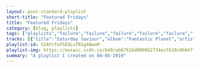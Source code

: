 ```yaml
---
layout: post-standard-playlist
short-title: "Featured Fridays"
title: "Featured Fridays"
category: [blog, playlists]
tags: ["playlists","failure","failure","failure","failure","failure","failure","failure","failure","failure","failure","failure","failure","failure","failure","failure","failure","failure","failure","failure","failure","failure","failure","failure","failure","failure","failure","failure","failure","failure","failure","failure","failure","failure","failure","failure","failure","failure","failure","failure","failure","failure","failure","failure","failure","failure","failure","failure","failure","failure","failure","failure","ozma","ozma","ozma","ozma","ozma","ozma","ozma","ozma","ozma","ozma","ozma","the-pillows","the-pillows","the-pillows","the-pillows","the-pillows","the-pillows","the-pillows","the-pillows","the-pillows","the-pillows","the-pillows","the-pillows","the-pillows","the-pillows","landon-pigg","talvin-singh","talvin-singh","talvin-singh","talvin-singh","talvin-singh","talvin-singh","talvin-singh","talvin-singh","talvin-singh","talvin-singh","talvin-singh","talvin-singh","asian-dub-foundation","asian-dub-foundation","asian-dub-foundation","asian-dub-foundation","asian-dub-foundation","asian-dub-foundation","asian-dub-foundation","asian-dub-foundation","asian-dub-foundation","asian-dub-foundation","asian-dub-foundation","asian-dub-foundation"]
tracks: [{"title":"Saturday Saviour","album":"Fantastic Planet","artists":"Failure"},{"title":"Sergeant Politeness","album":"Fantastic Planet","artists":"Failure"},{"title":"Segue 1","album":"Fantastic Planet","artists":"Failure"},{"title":"Smoking Umbrellas","album":"Fantastic Planet","artists":"Failure"},{"title":"Pillowhead","album":"Fantastic Planet","artists":"Failure"},{"title":"Blank","album":"Fantastic Planet","artists":"Failure"},{"title":"Segue 2","album":"Fantastic Planet","artists":"Failure"},{"title":"Dirty Blue Balloons","album":"Fantastic Planet","artists":"Failure"},{"title":"Solaris","album":"Fantastic Planet","artists":"Failure"},{"title":"Pitiful","album":"Fantastic Planet","artists":"Failure"},{"title":"Leo","album":"Fantastic Planet","artists":"Failure"},{"title":"Segue 3","album":"Fantastic Planet","artists":"Failure"},{"title":"The Nurse Who Loved Me","album":"Fantastic Planet","artists":"Failure"},{"title":"Another Space Song","album":"Fantastic Planet","artists":"Failure"},{"title":"Stuck On You","album":"Fantastic Planet","artists":"Failure"},{"title":"Heliotropic","album":"Fantastic Planet","artists":"Failure"},{"title":"Daylight","album":"Fantastic Planet","artists":"Failure"},{"title":"Dark Speed","album":"In the Future Your Body Will Be the Furthest Thing from Your Mind","artists":"Failure"},{"title":"Paralytic Flow","album":"In the Future Your Body Will Be the Furthest Thing from Your Mind","artists":"Failure"},{"title":"Pennies","album":"In the Future Your Body Will Be the Furthest Thing from Your Mind","artists":"Failure"},{"title":"Segue 10","album":"In the Future Your Body Will Be the Furthest Thing from Your Mind","artists":"Failure"},{"title":"No One Left","album":"In the Future Your Body Will Be the Furthest Thing from Your Mind","artists":"Failure"},{"title":"Solar Eyes","album":"In the Future Your Body Will Be the Furthest Thing from Your Mind","artists":"Failure"},{"title":"What Makes It Easy","album":"In the Future Your Body Will Be the Furthest Thing from Your Mind","artists":"Failure"},{"title":"Segue 11","album":"In the Future Your Body Will Be the Furthest Thing from Your Mind","artists":"Failure"},{"title":"Found a Way","album":"In the Future Your Body Will Be the Furthest Thing from Your Mind","artists":"Failure"},{"title":"Distorted Fields","album":"In the Future Your Body Will Be the Furthest Thing from Your Mind","artists":"Failure"},{"title":"Segue 12","album":"In the Future Your Body Will Be the Furthest Thing from Your Mind","artists":"Failure"},{"title":"Heavy and Blind","album":"In the Future Your Body Will Be the Furthest Thing from Your Mind","artists":"Failure"},{"title":"Another Post Human Dream","album":"In the Future Your Body Will Be the Furthest Thing from Your Mind","artists":"Failure"},{"title":"Apocalypse Blooms","album":"In the Future Your Body Will Be the Furthest Thing from Your Mind","artists":"Failure"},{"title":"Force Fed Rainbow","album":"In the Future Your Body Will Be the Furthest Thing from Your Mind","artists":"Failure"},{"title":"The Pineal Electorate","album":"In the Future Your Body Will Be the Furthest Thing from Your Mind","artists":"Failure"},{"title":"Segue 4","album":"The Heart Is a Monster","artists":"Failure"},{"title":"Hot Traveler","album":"The Heart Is a Monster","artists":"Failure"},{"title":"A.M. Amnesia","album":"The Heart Is a Monster","artists":"Failure"},{"title":"Snow Angel","album":"The Heart Is a Monster","artists":"Failure"},{"title":"Atom City Queen","album":"The Heart Is a Monster","artists":"Failure"},{"title":"Segue 5","album":"The Heart Is a Monster","artists":"Failure"},{"title":"Counterfeit Sky","album":"The Heart Is a Monster","artists":"Failure"},{"title":"Petting the Carpet","album":"The Heart Is a Monster","artists":"Failure"},{"title":"Mulholland Dr.","album":"The Heart Is a Monster","artists":"Failure"},{"title":"Fair Light Era","album":"The Heart Is a Monster","artists":"Failure"},{"title":"Segue 6","album":"The Heart Is a Monster","artists":"Failure"},{"title":"Come Crashing","album":"The Heart Is a Monster","artists":"Failure"},{"title":"Segue 7","album":"The Heart Is a Monster","artists":"Failure"},{"title":"The Focus","album":"The Heart Is a Monster","artists":"Failure"},{"title":"Otherwhere","album":"The Heart Is a Monster","artists":"Failure"},{"title":"Segue 8","album":"The Heart Is a Monster","artists":"Failure"},{"title":"I Can See Houses","album":"The Heart Is a Monster","artists":"Failure"},{"title":"Segue 9","album":"The Heart Is a Monster","artists":"Failure"},{"title":"Domino Effect","album":"ROCK and Roll, Pt. 3","artists":"Ozma"},{"title":"Apple Trees","album":"ROCK and Roll, Pt. 3","artists":"Ozma"},{"title":"Shooting Stars","album":"ROCK and Roll, Pt. 3","artists":"Ozma"},{"title":"Natalie Portman","album":"ROCK and Roll, Pt. 3","artists":"Ozma"},{"title":"The Ups and Downs","album":"ROCK and Roll, Pt. 3","artists":"Ozma"},{"title":"If Only I had a Heart","album":"ROCK and Roll, Pt. 3","artists":"Ozma"},{"title":"Baseball","album":"ROCK and Roll, Pt. 3","artists":"Ozma"},{"title":"Rocks","album":"ROCK and Roll, Pt. 3","artists":"Ozma"},{"title":"Battlescars","album":"ROCK and Roll, Pt. 3","artists":"Ozma"},{"title":"In Search of 1988","album":"ROCK and Roll, Pt. 3","artists":"Ozma"},{"title":"Last Dance","album":"ROCK and Roll, Pt. 3","artists":"Ozma"},{"title":"Spiky Seeds","album":"FooL on CooL generation","artists":"the pillows"},{"title":"I think I can","album":"FooL on CooL generation","artists":"the pillows"},{"title":"サード アイ","album":"FooL on CooL generation","artists":"the pillows"},{"title":"MY FOOT","album":"FooL on CooL generation","artists":"the pillows"},{"title":"天使みたいにキミは立ってた","album":"FooL on CooL generation","artists":"the pillows"},{"title":"白い夏と緑の自転車 赤い髪と黒いギター","album":"FooL on CooL generation","artists":"the pillows"},{"title":"Freebee Honey","album":"FooL on CooL generation","artists":"the pillows"},{"title":"ノンフィクション - Instrumental","album":"FooL on CooL generation","artists":"the pillows"},{"title":"Fool on the planet","album":"FooL on CooL generation","artists":"the pillows"},{"title":"LAST DINOSAUR","album":"FooL on CooL generation","artists":"the pillows"},{"title":"昇らない太陽","album":"FooL on CooL generation","artists":"the pillows"},{"title":"LITTLE BUSTERS","album":"FooL on CooL generation","artists":"the pillows"},{"title":"Thank you, my twilight","album":"FooL on CooL generation","artists":"the pillows"},{"title":"Star overhead","album":"FooL on CooL generation","artists":"the pillows"},{"title":"Falling in Love at a Coffee Shop","album":"The Boy Who Never","artists":"Landon Pigg"},{"title":"Butterfly","album":"OK (Expanded Edition)","artists":"Talvin Singh"},{"title":"Traveller","album":"OK (Expanded Edition)","artists":"Talvin Singh"},{"title":"Butterfly","album":"OK (Expanded Edition)","artists":"Talvin Singh"},{"title":"Sutrix","album":"OK (Expanded Edition)","artists":"Talvin Singh"},{"title":"Mombasstic","album":"OK (Expanded Edition)","artists":"Talvin Singh"},{"title":"Decca","album":"OK (Expanded Edition)","artists":"Talvin Singh"},{"title":"Eclipse","album":"OK (Expanded Edition)","artists":"Talvin Singh"},{"title":"OK","album":"OK (Expanded Edition)","artists":"Talvin Singh"},{"title":"Light","album":"OK (Expanded Edition)","artists":"Talvin Singh"},{"title":"Disser/Point.Mento.B","album":"OK (Expanded Edition)","artists":"Talvin Singh"},{"title":"Soni","album":"OK (Expanded Edition)","artists":"Talvin Singh"},{"title":"Vikram The Vampire","album":"OK (Expanded Edition)","artists":"Talvin Singh"},{"title":"Witness","album":"Facts & Fictions","artists":"Asian Dub Foundation"},{"title":"P.K.N.B.","album":"Facts & Fictions","artists":"Asian Dub Foundation"},{"title":"Jericho","album":"Facts & Fictions","artists":"Asian Dub Foundation"},{"title":"Rebel Warrior","album":"Facts & Fictions","artists":"Asian Dub Foundation"},{"title":"Journey","album":"Facts & Fictions","artists":"Asian Dub Foundation"},{"title":"Strong Culture","album":"Facts & Fictions","artists":"Asian Dub Foundation"},{"title":"Th9","album":"Facts & Fictions","artists":"Asian Dub Foundation"},{"title":"Tu Meri","album":"Facts & Fictions","artists":"Asian Dub Foundation"},{"title":"Debris","album":"Facts & Fictions","artists":"Asian Dub Foundation"},{"title":"Box","album":"Facts & Fictions","artists":"Asian Dub Foundation"},{"title":"Thacid (Dub Version)","album":"Facts & Fictions","artists":"Asian Dub Foundation"},{"title":"Return to Jericho (Dub Version)","album":"Facts & Fictions","artists":"Asian Dub Foundation"}]
playlist-id: 5IAYcfoF5EGLxTB1g4AwoM
playlist-img: https://mosaic.scdn.co/640/ab67616d0000b2734ecf610c86047f29dfd1bb78ab67616d0000b273b92726b9802e94647bab8a1bab67616d0000b273c765fb14d7cc0bdcf6f68501ab67616d0000b273f7957ef4ab5dc30119e277eb
summary: "A playlist I created on 04-05-2019"
---
```

